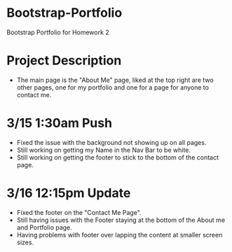 # Bootstrap-Portfolio
Bootstrap Portfolio for Homework 2

# Project Description

- The main page is the "About Me" page, liked at the top right are two other pages, one for my portfolio and one for a page for anyone to contact me.

# 3/15 1:30am Push 
- Fixed the issue with the background not showing up on all pages.
- Still working on getting my Name in the Nav Bar to be white.
- Still working on getting the footer to stick to the bottom of the contact page.

# 3/16 12:15pm Update
- Fixed the footer on the "Contact Me Page".
- Still having issues with the Footer staying at the bottom of the About me and Portfolio page.
- Having problems with footer over lapping the content at smaller screen sizes. 